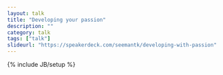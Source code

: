 ```yaml
---
layout: talk
title: "Developing your passion"
description: ""
category: talk
tags: ["talk"]
slideurl: "https://speakerdeck.com/seemantk/developing-with-passion"
---
```

{% include JB/setup %}
